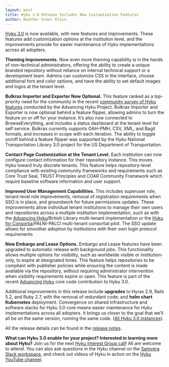 ```yaml
---
layout: post
title: Hyku 3.0 Release Includes New Customization Features
author: Heather Greer Klein
---
```


[Hyku 3.0](https://github.com/samvera/hyku/releases/tag/v3.0.0) is now available, with new features and improvements. These features add customization options at the institution level, and the improvements provide for easier maintenance of Hyku implementations across all adopters.

<b>Theming Improvements.</b> Now even more theming capability is in the hands of non-technical administrators, offering the ability to create a unique branded repository without reliance on internal technical support or a development team. Admins can customize CSS in the interface, choose additional font and color options, and have the ability to set default images and logos at the tenant level.

<b>Bulkrax Importer and Exporter Now Optional.</b> This feature ranked as a top-priority need for the community in the recent [community survey of Hyku features](https://advancinghyku.io/2020/12/11/advancing-hyku-community-survey-results-january-2021/) conducted by the Advancing Hyku Project. Bulkrax Importer and Exporter is now optional behind a feature flipper, allowing admins to turn the feature on or off for your instance. It’s also now connected to BrowseEverything, and includes a status dashboard at the tenant level for self service. Bulkrax currently supports OAH-PMH, CSV, XML, and Bagit formats, and increases in scope with each iteration. The ability to toggle on/off behind a feature flipper was supported by the Hyku National Transportation Library 3.0 project for the US Department of Transportation.

<b>Contact Page Customization at the Tenant Level.</b> Each institution can now configure contact information for their repository instance. This moves Hyku toward truly discrete tenants. This feature helps repository-level compliance with existing community frameworks and requirements such as Core Trust Seal, TRUST Principles and COAR Community Framework which require baseline software information and user support.

<b>Improved User Management Capabilities.</b> This includes superuser role, tenant-level role improvements, removal of registration requirements when SSO is in place, and groundwork for future permissions updates. These improvements allow individual tenant institutions to manage their own users and repositories across a multiple institution implementation, such as with the [Advancing Hyku](https://advancinghyku.io/)/British Library multi-tenant implementation or the [Hyku for Consortia](https://www.hykuforconsortia.org/)/PALNI-PALCI multi-tenant consortial pilot. The SSO update allows for smoother adoption by institutions with their own login protocol requirements

<b>New Embargo and Lease Options.</b> Embargo and Lease features have been upgraded to automatic release with background jobs. This functionality allows multiple options for visibility, such as worldwide visible or institution-only, to expire at designated times. This feature helps repositories to be compliant with publisher policies while ensuring the content is made available via the repository, without requiring administrator intervention when visibility requirements expire or open. This feature is part of the recent [Advancing Hyku](https://advancinghyku.io/) core code contribution to Hyku 3.0.

Additional improvements in this release include <b>upgrades</b> to Hyrax 2.9, Rails 5.2, and Ruby 2.7, with the removal of redundant code; and <b>helm chart Kubernetes</b> deployment. Convergence on shared infrastructure and software stacks for Hyku 3.0 core means easier maintenance for Hyku implementations across all adopters. It brings us closer to the goal that we’ll all be on the same version, running the same code. ([All Hyku 3.0 instances](https://wiki.lyrasis.org/display/hyku/Hyku+Implementations)).

All the release details can be found in the [release notes](https://github.com/samvera/hyku/releases/tag/v3.0.0).

<b>What can Hyku 3.0 enable for your project? Interested in learning more about Hyku?</b> Join us for the next [Hyku Interest Group call](https://samvera.atlassian.net/wiki/spaces/samvera/pages/419533203/Samvera+Hyku+Interest+Group)! All are welcome to attend. You can also ask questions in the Hyku channel on the [Samvera Slack workspace](https://samvera.atlassian.net/wiki/spaces/samvera/pages/405211682/Get+in+touch#Getintouch!-Slack), and check out videos of Hyku in action on the [Hyku YouTube channel](https://www.youtube.com/channel/UC_m1Ovaaasa2ksyGaqz5i0Q/featured).
